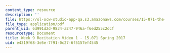 ```yaml
---
content_type: resource
description: ''
file: https://ol-ocw-studio-app-qa.s3.amazonaws.com/courses/15-071-the-analytics-edge-spring-2017/e4319f683e5e7f910c276f5157ef4545_MIT15_071S17_Unit9_Recitation.pdf
file_type: application/pdf
parent_uid: 6d991d2d-9834-a247-946a-f6ed255c2dcf
resourcetype: Document
title: Week 9 Recitation Video 1 - 15.071 Spring 2017
uid: e4319f68-3e5e-7f91-0c27-6f5157ef4545
---
```

